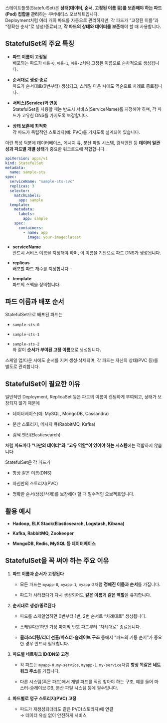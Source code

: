 스테이트풀셋(StatefulSet)은 **상태(데이터, 순서, 고정된 이름 등)를 보존해야 하는 파드(Pod) 집합을 관리**하는 쿠버네티스 오브젝트입니다.  
Deployment처럼 여러 개의 파드를 자동으로 관리하지만, 각 파드가 “고정된 이름”과 “정확한 순서”로 생성/종료되고, **각 파드의 상태와 데이터를 보존**해야 할 때 사용합니다.

## StatefulSet의 주요 특징

- **파드 이름이 고정됨**  
    배포되는 파드가 `이름-0`, `이름-1`, `이름-2`처럼 고정된 이름으로 순차적으로 생성됩니다.
    
- **순서대로 생성·종료**  
    파드가 순서대로(0번부터) 생성되고, 스케일 다운 시에도 역순으로 차례로 종료됩니다.
    
- **서비스(Service)와 연동**  
    StatefulSet을 사용할 때는 반드시 서비스(ServiceName)를 지정해야 하며, 각 파드가 고유한 DNS를 가지도록 보장합니다.
    
- **상태 보존에 최적화**  
    각 파드가 독립적인 스토리지(예: PVC)를 가지도록 설계되어 있습니다.
    

이런 특성 덕분에 데이터베이스, 메시지 큐, 분산 파일 시스템, 검색엔진 등 **데이터 일관성과 파드별 개별 상태**가 중요한 워크로드에 적합합니다.


``` yml
apiVersion: apps/v1
kind: StatefulSet
metadata:
  name: sample-sts
spec:
  serviceName: "sample-sts-svc"
  replicas: 3
  selector:
    matchLabels:
      app: sample
  template:
    metadata:
      labels:
        app: sample
    spec:
      containers:
        - name: app
          image: your-image:latest
```
- **serviceName**  
    반드시 서비스 이름을 지정해야 하며, 이 이름을 기반으로 파드 DNS가 생성됩니다.
    
- **replicas**  
    배포할 파드 개수를 지정합니다.
    
- **template**  
    파드의 스펙을 정의합니다.

## 파드 이름과 배포 순서

StatefulSet으로 배포된 파드는

- `sample-sts-0`
    
- `sample-sts-1`
    
- `sample-sts-2`  
    와 같이 **순서가 부여된 고정 이름**으로 생성됩니다.
    

스케일 업/다운 시에도 순서를 지켜 생성·삭제되며, 각 파드는 자신의 상태(PVC 등)를 별도로 관리합니다.

## StatefulSet이 필요한 이유

일반적인 Deployment, ReplicaSet 등은 파드의 이름이 랜덤하게 부여되고, 상태가 보장되지 않기 때문에

- 데이터베이스(예: MySQL, MongoDB, Cassandra)
    
- 분산 스토리지, 메시지 큐(RabbitMQ, Kafka)
    
- 검색 엔진(Elasticsearch)

처럼 **파드마다 “나만의 데이터”와 “고유 역할”이 있어야 하는 시스템**에는 적합하지 않습니다.

StatefulSet은 각 파드가

- 항상 같은 이름(DNS)
    
- 자신만의 스토리지(PVC)
    
- 명확한 순서(생성/삭제)를 보장해야 할 때 필수적인 오브젝트입니다.

## 활용 예시

- **Hadoop, ELK Stack(Elasticsearch, Logstash, Kibana)**
    
- **Kafka, RabbitMQ, Zookeeper**
    
- **MongoDB, Redis, MySQL 등 데이터베이스**

## StatefulSet을 꼭 써야 하는 주요 이유

1. **파드 이름과 순서가 고정된다**
    
    - 모든 파드는 `myapp-0`, `myapp-1`, `myapp-2`처럼 **정해진 이름과 순서**를 가집니다.
        
    - 파드가 사라졌다가 다시 생성되어도 **같은 이름**과 **같은 역할**을 유지합니다.
        
2. **순서대로 생성/종료된다**
    
    - 파드를 스케일업하면 0번부터 1번, 2번 순서로 “차례대로” 생성됩니다.
        
    - 스케일다운하면 가장 마지막 번호 파드부터 “차례대로” 종료됩니다.
        
    - **클러스터링/리더 선출/마스터-슬레이브 구조** 등에서 “파드의 기동 순서”가 중요한 경우 반드시 필요합니다.
        
3. **파드별 네트워크 ID(DNS) 고정**
    
    - 각 파드는 `myapp-0.my-service`, `myapp-1.my-service`처럼 **항상 똑같은 네트워크 주소**를 가집니다.
        
    - 다른 시스템(혹은 파드)에서 개별 파드를 직접 찾아야 하는 구조, 예를 들어 마스터-슬레이브 DB, 분산 파일 시스템 등에 필수입니다.
        
4. **파드별로 영구 스토리지(PVC) 고정**
        
    - 파드가 재생성되더라도 같은 PVC(스토리지)에 연결  
        → 데이터 유실 없이 안전하게 서비스